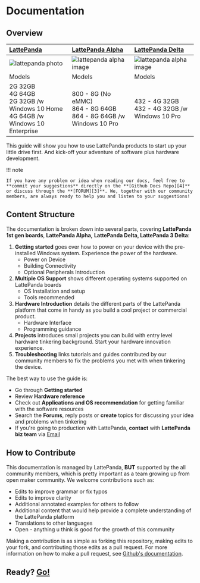 # Documentation

## Overview

| [LattePanda][1]                               | [LattePanda Alpha][2]                         | [LattePanda Delta][6] |
| :--------------------------------------- | :--------------------------------------- | :--------------------------------------- |
| ![lattepanda photo](/assets/images/lattepanda_photo_900x600.jpg) | ![lattepanda alpha image](/assets/images/lattepanda_alpha_photo_900x600.jpg) | ![lattepanda alpha image](/assets/images/lattepanda_alpha_photo_900x600.jpg) |
| Models                                   | Models                                   | Models                                   |
| 2G 32GB<br />4G 64GB<br />2G 32GB /w Windows 10 Home<br />4G 64GB /w Windows 10 Enterprise<br /> | 800 - 8G (No eMMC)<br />864 - 8G 64GB<br />864 - 8G 64GB /w Windows 10 Pro<br /> | 432 - 4G 32GB<br />432 - 4G 32GB /w Windows 10 Pro<br /> |

[1]: /content/1st_edition/power_on/
[2]: /content/alpha_edition/get_started/
[6]: /content/delta_edition/get_started/

This guide will show you how to use LattePanda products to start up your little drive first. And kick-off your adventure of software plus hardware development.


!!! note

    If you have any problem or idea when reading our docs, feel free to **commit your suggestions** directly on the **[Github Docs Repo][4]** or discuss through the **[FORUM][3]**. We, together with our community members, are always ready to help you and listen to your suggestions!

[3]: https://www.lattepanda.com/forum
[4]: https://github.com/LattePandaTeam/Docs

## Content Structure
The documentation is broken down into several parts, covering **LattePanda 1st gen boards**, **LattePanda Alpha,** **LattePanda Delta, LattePanda 3 Delta**:

1. **Getting started** goes over how to power on your device with the pre-installed Windows system. Experience the power of the hardware.
    * Power on Device
    * Building Connectivity
    * Optional Peripherals Introduction
2. **Multiple OS Support** shows different operating systems supported on LattePanda boards
    * OS Installation and setup
    * Tools recommended
3. **Hardware Introduction** details the different parts of the LattePanda platform that come in handy as you build a cool project or commercial product. 
    * Hardware Interface
    * Programming guidance
4. **Projects** introduces small projects you can build with entry level hardware tinkering background. Start your hardware innovation experience.
5. **Troubleshooting** links tutorials and guides contributed by our community members to fix the problems you met with when tinkering the device.


The best way to use the guide is:

* Go through **Getting started**
* Review **Hardware reference**
* Check out **Applications and OS recommendation** for getting familiar with the software resources
* Search the **Forums**, reply posts or **create** topics for discussing your idea and problems when tinkering
* If you're going to production with LattePanda, **contact** with **LattePanda biz team** via [Email](mailto:lattepanda@outlook.com)

## How to Contribute

This documentation is managed by LattePanda, **BUT** supported by the all community members, which is pretty important as a team growing up from open maker community. We welcome contributions such as:

- Edits to improve grammar or fix typos
- Edits to improve clarity
- Additional annotated examples for others to follow
- Additional content that would help provide a complete understanding of the LattePanda platform
- Translations to other languages
- Open - anything u think is good for the growth of this community

Making a contribution is as simple as forking this repository, making edits to your fork, and contributing those edits as a pull request. For more information on how to make a pull request, see [Github's documentation](https://help.github.com/articles/using-pull-requests/).


## Ready?  [Go!][5]
[5]: /content/1st_edition/power_on.md
